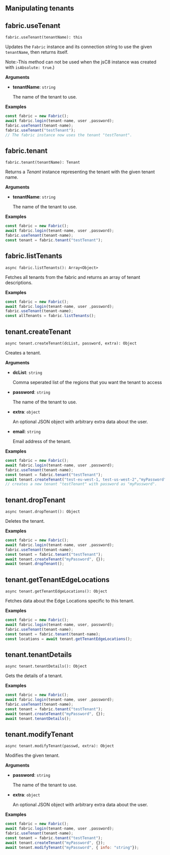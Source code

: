 ## Manipulating tenants

## fabric.useTenant

`fabric.useTenant(tenantName): this`

Updates the `Fabric` instance and its connection string to use the given `tenantName`, then returns itself.

Note:-This method can not be used when the jsC8 instance was created with `isAbsolute: true`.)

**Arguments**

- **tenantName**: `string`

  The name of the tenant to use.

**Examples**

```js
const fabric = new Fabric();
await fabric.login(tenant-name, user ,password);
fabric.useTenant(tenant-name);
fabric.useTenant("testTenant");
// The fabric instance now uses the tenant "testTenant".
```

## fabric.tenant

`fabric.tenant(tenantName): Tenant`

Returns a _Tenant_ instance representing the tenant with the given tenant name.

**Arguments**

- **tenantName**: `string`

  The name of the tenant to use.

**Examples**

```js
const fabric = new Fabric();
await fabric.login(tenant-name, user ,password);
fabric.useTenant(tenant-name);
const tenant = fabric.tenant("testTenant");
```

## fabric.listTenants

`async fabric.listTenants(): Array<Object>`

Fetches all tenants from the fabric and returns an array of tenant descriptions.

**Examples**

```js
const fabric = new Fabric();
await fabric.login(tenant-name, user ,password);
fabric.useTenant(tenant-name);
const allTenants = fabric.listTenants();
```

## tenant.createTenant

`async tenant.createTenant(dcList, password, extra): Object`

Creates a tenant.

**Arguments**

- **dcList**: `string`

  Comma seperated list of the regions that you want the tenant to  access

- **password**: `string`

  The name of the tenant to use.

- **extra**: `object`

  An optional JSON object with arbitrary extra data about the user.

- **email**: `string`

  Email address of the tenant.

**Examples**

```js
const fabric = new Fabric();
await fabric.login(tenant-name, user ,password);
fabric.useTenant(tenant-name);
const tenant = fabric.tenant("testTenant");
await tenant.createTenant("test-eu-west-1, test-us-west-2","myPassword", {}, "test@test.com");
// creates a new tenant "testTenant" with password as "myPassword".
```

## tenant.dropTenant

`async tenant.dropTenant(): Object`

Deletes the tenant.

**Examples**

```js
const fabric = new Fabric();
await fabric.login(tenant-name, user ,password);
fabric.useTenant(tenant-name);
const tenant = fabric.tenant("testTenant");
await tenant.createTenant("myPassword", {});
await tenant.dropTenant();
```

## tenant.getTenantEdgeLocations

`async tenant.getTenantEdgeLocations(): Object`

Fetches data about the Edge Locations specific to this tenant.

**Examples**
```js
const fabric = new Fabric();
await fabric.login(tenant-name, user, password);
fabric.useTenant(tenant-name);
const tenant = fabric.tenant(tenant-name);
const locations = await tenant.getTenantEdgeLocations();
```


## tenant.tenantDetails

`async tenant.tenantDetails(): Object`

Gets the details of a tenant.

**Examples**

```js
const fabric = new Fabric();
await fabric.login(tenant-name, user ,password);
fabric.useTenant(tenant-name);
const tenant = fabric.tenant("testTenant");
await tenant.createTenant("myPassword", {});
await tenant.tenantDetails();
```

## tenant.modifyTenant

`async tenant.modifyTenant(passwd, extra): Object`

Modifies the given tenant.

**Arguments**

- **password**: `string`

  The name of the tenant to use.

- **extra**: `object`

  An optional JSON object with arbitrary extra data about the user.

**Examples**

```js
const fabric = new Fabric();
await fabric.login(tenant-name, user ,password);
fabric.useTenant(tenant-name);
const tenant = fabric.tenant("testTenant");
await tenant.createTenant("myPassword", {});
await tenant.modifyTenant("myPassword", { info: "string"});
```
